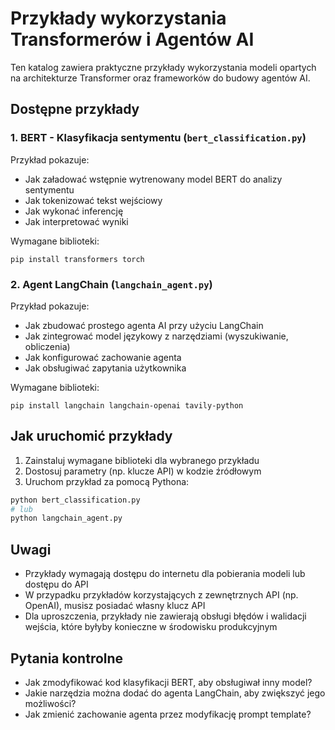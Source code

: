 # Przykłady wykorzystania Transformerów i Agentów AI

Ten katalog zawiera praktyczne przykłady wykorzystania modeli opartych na architekturze Transformer oraz frameworków do budowy agentów AI.

## Dostępne przykłady

### 1. BERT - Klasyfikacja sentymentu (`bert_classification.py`)

Przykład pokazuje:
- Jak załadować wstępnie wytrenowany model BERT do analizy sentymentu
- Jak tokenizować tekst wejściowy
- Jak wykonać inferencję
- Jak interpretować wyniki

Wymagane biblioteki:
```
pip install transformers torch
```

### 2. Agent LangChain (`langchain_agent.py`)

Przykład pokazuje:
- Jak zbudować prostego agenta AI przy użyciu LangChain
- Jak zintegrować model językowy z narzędziami (wyszukiwanie, obliczenia)
- Jak konfigurować zachowanie agenta
- Jak obsługiwać zapytania użytkownika

Wymagane biblioteki:
```
pip install langchain langchain-openai tavily-python
```

## Jak uruchomić przykłady

1. Zainstaluj wymagane biblioteki dla wybranego przykładu
2. Dostosuj parametry (np. klucze API) w kodzie źródłowym
3. Uruchom przykład za pomocą Pythona:

```bash
python bert_classification.py
# lub
python langchain_agent.py
```

## Uwagi

- Przykłady wymagają dostępu do internetu dla pobierania modeli lub dostępu do API
- W przypadku przykładów korzystających z zewnętrznych API (np. OpenAI), musisz posiadać własny klucz API
- Dla uproszczenia, przykłady nie zawierają obsługi błędów i walidacji wejścia, które byłyby konieczne w środowisku produkcyjnym

## Pytania kontrolne

- Jak zmodyfikować kod klasyfikacji BERT, aby obsługiwał inny model?
- Jakie narzędzia można dodać do agenta LangChain, aby zwiększyć jego możliwości?
- Jak zmienić zachowanie agenta przez modyfikację prompt template? 